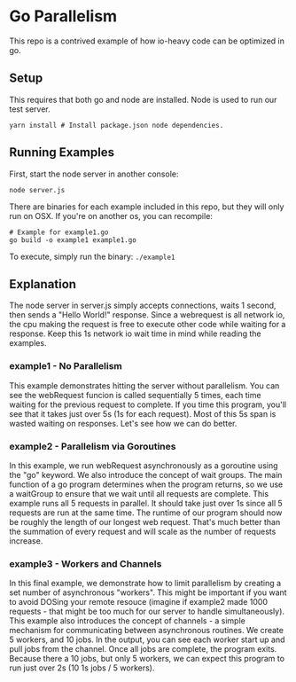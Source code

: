 # Go Parallelism

This repo is a contrived example of how io-heavy code can be optimized in go.

## Setup

This requires that both go and node are installed. Node is used to run our test server.

```
yarn install # Install package.json node dependencies.
```

## Running Examples

First, start the node server in another console:

```
node server.js
```

There are binaries for each example included in this repo, but they will only run on OSX. If you're on another os, you
can recompile:

```
# Example for example1.go
go build -o example1 example1.go
```

To execute, simply run the binary: `./example1`

## Explanation

The node server in server.js simply accepts connections, waits 1 second, then sends a "Hello World!" response. Since a
webrequest is all network io, the cpu making the request is free to execute other code while waiting for a response.
Keep this 1s network io wait time in mind while reading the examples.

### example1 - No Parallelism

This example demonstrates hitting the server without parallelism. You can see the webRequest funcion is called
sequentially 5 times, each time waiting for the previous request to complete. If you time this program, you'll see that
it takes just over 5s (1s for each request). Most of this 5s span is wasted waiting on responses. Let's see how we can
do better.

### example2 - Parallelism via Goroutines

In this example, we run webRequest asynchronously as a goroutine using the "go" keyword. We also introduce the concept
of wait groups. The main function of a go program determines when the program returns, so we use a waitGroup to ensure
that we wait until all requests are complete. This example runs all 5 requests in parallel. It should take just over 1s
since all 5 requests are run at the same time. The runtime of our program should now be roughly the length of our
longest web request. That's much better than the summation of every request and will scale as the number of requests
increase.

### example3 - Workers and Channels

In this final example, we demonstrate how to limit parallelism by creating a set number of asynchronous "workers". This
might be important if you want to avoid DOSing your remote resouce (imagine if example2 made 1000 requests - that might
be too much for our server to handle simultaneously). This example also introduces the concept of channels - a simple
mechanism for communicating between asynchronous routines. We create 5 workers, and 10 jobs. In the output, you can see
each worker start up and pull jobs from the channel. Once all jobs are complete, the program exits. Because there a 10
jobs, but only 5 workers, we can expect this program to run just over 2s (10 1s jobs / 5 workers).
